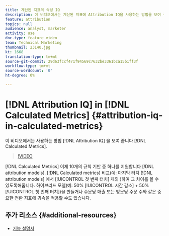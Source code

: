 ```yaml
---
title: 계산된 지표의 속성 IQ
description: 이 비디오에서는 계산된 지표에 Attribution IQ을 사용하는 방법을 보여 줍니다.
feature: attribution
topics: null
audience: analyst, marketer
activity: use
doc-type: feature video
team: Technical Marketing
thumbnail: 23140.jpg
kt: 1668
translation-type: tm+mt
source-git-commit: 29d63fccf471f94569c7632be3361bca15b1ff3f
workflow-type: tm+mt
source-wordcount: '0'
ht-degree: 0%

---
```



# [!DNL Attribution IQ] in [!DNL Calculated Metrics] {#attribution-iq-in-calculated-metrics}

이 비디오에서는 사용하는 방법 [!DNL Attribution IQ] 을 보여 줍니다 [!DNL Calculated Metrics].

>[!VIDEO](https://video.tv.adobe.com/v/23140/?quality=12)

[!DNL Calculated Metrics] 이제 10개의 규칙 기반 중 하나를 지원합니다 [!DNL attribution models]. [!DNL Calculated metrics] 비교(예: 마지막 터치 [!DNL attribution models] 에서 [!UICONTROL 첫 번째 터치] 제외 )하여 그 차이를 볼 수 있도록해줍니다. 하이브리드 모델(예: 50% [!UICONTROL 시간 감소] + 50% [!UICONTROL 첫 번째 터치])을 만들거나 주문당 매출 또는 방문당 주문 수와 같은 중요한 전환 지표에 귀속을 적용할 수도 있습니다.

## 추가 리소스 {#additional-resources}

* [기능 설명서](https://marketing.adobe.com/resources/help/en_US/analytics/analysis-workspace/attribution_calcmetrics.html)